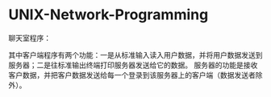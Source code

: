 UNIX-Network-Programming
========================
聊天室程序：

其中客户端程序有两个功能：一是从标准输入读入用户数据，并将用户数据发送到服务器；二是往标准输出终端打印服务器发送给它的数据。
服务器的功能是接收客户数据，并把客户数据发送给每一个登录到该服务器上的客户端（数据发送者除外）。
